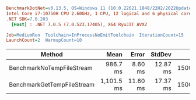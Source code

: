 ``` ini

BenchmarkDotNet=v0.13.5, OS=Windows 11 (10.0.22621.1848/22H2/2022Update/SunValley2)
Intel Core i7-10750H CPU 2.60GHz, 1 CPU, 12 logical and 6 physical cores
.NET SDK=7.0.203
  [Host] : .NET 7.0.5 (7.0.523.17405), X64 RyuJIT AVX2

Job=MediumRun  Toolchain=InProcessNoEmitToolchain  IterationCount=15  
LaunchCount=2  WarmupCount=10  

```
|                     Method |       Mean |    Error |   StdDev |       Gen0 |      Gen1 |      Gen2 | Allocated |
|--------------------------- |-----------:|---------:|---------:|-----------:|----------:|----------:|----------:|
|  BenchmarkNoTempFileStream |   986.7 ms |  8.60 ms | 12.87 ms | 15000.0000 | 9000.0000 | 3000.0000 | 187.66 MB |
| BenchmarkGetTempFileStream | 1,101.5 ms | 11.60 ms | 17.37 ms | 15000.0000 | 9000.0000 | 3000.0000 |  189.2 MB |
